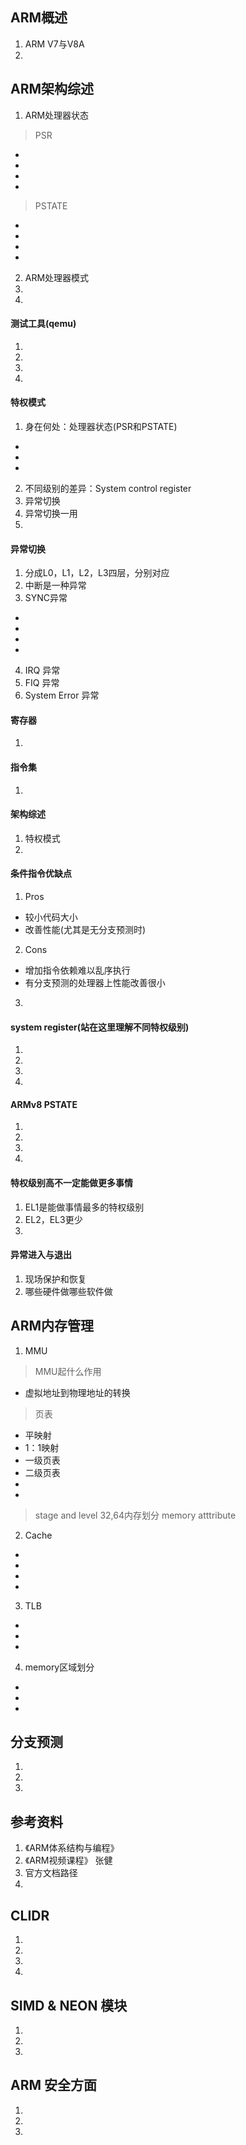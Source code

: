 ## ARM概述
1. ARM V7与V8A
2. 

## ARM架构综述
1. ARM处理器状态  
> PSR
* 
* 
* 
*   
> PSTATE
* 
* 
* 
* 

2. ARM处理器模式
3. 
4. 

#### 测试工具(qemu)
1. 
2. 
3. 
4. 

#### 特权模式
1. 身在何处：处理器状态(PSR和PSTATE)
* 
* 
* 
2. 不同级别的差异：System control register
3. 异常切换 
4. 异常切换一用
5. 

#### 异常切换
1. 分成L0，L1，L2，L3四层，分别对应
2. 中断是一种异常
3. SYNC异常
* 
* 
* 
* 
4. IRQ 异常
5. FIQ 异常
6. System Error 异常

#### 寄存器
1. 

#### 指令集
1. 

#### 架构综述
1. 特权模式
2. 

#### 条件指令优缺点
1. Pros
* 较小代码大小
* 改善性能(尤其是无分支预测时)
2. Cons
* 增加指令依赖难以乱序执行
* 有分支预测的处理器上性能改善很小
3. 

#### system register(站在这里理解不同特权级别)
1. 
2. 
3. 
4. 

#### ARMv8 PSTATE
1. 
2. 
3. 
4. 

#### 特权级别高不一定能做更多事情
1. EL1是能做事情最多的特权级别
2. EL2，EL3更少
3. 

#### 异常进入与退出
1. 现场保护和恢复
2. 哪些硬件做哪些软件做

## ARM内存管理
1. MMU
> MMU起什么作用  
* 虚拟地址到物理地址的转换
> 页表  
* 平映射
* 1：1映射
* 一级页表
* 二级页表
* 
* 
> stage and level
> 32,64内存划分
> memory atttribute
2. Cache
* 
* 
* 
* 
3. TLB
* 
* 
* 

4. memory区域划分
* 
* 
* 

## 分支预测
1. 
2. 
3. 

## 参考资料
1. 《ARM体系结构与编程》
2. 《ARM视频课程》 张健
3. 官方文档路径
4. 

## CLIDR
1. 
2. 
3. 
4. 

## SIMD & NEON 模块
1. 
2. 
3. 

## ARM 安全方面
1. 
2. 
3. 
